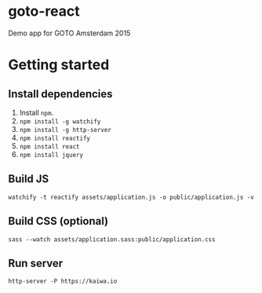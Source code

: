 # goto-react
Demo app for GOTO Amsterdam 2015

# Getting started

## Install dependencies
1. Install `npm`.
2. `npm install -g watchify`
3. `npm install -g http-server`
4. `npm install reactify`
5. `npm install react`
6. `npm install jquery`

## Build JS
`watchify -t reactify assets/application.js -o public/application.js -v`

## Build CSS (optional)
`sass --watch assets/application.sass:public/application.css`

## Run server
`http-server -P https://kaiwa.io`
